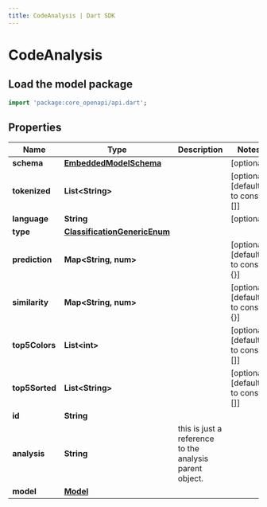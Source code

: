```yaml
---
title: CodeAnalysis | Dart SDK
---
```


# CodeAnalysis

## Load the model package
```dart
import 'package:core_openapi/api.dart';
```

## Properties
Name | Type | Description | Notes
------------ | ------------- | ------------- | -------------
**schema** | [**EmbeddedModelSchema**](EmbeddedModelSchema) |  | [optional] 
**tokenized** | **List\<String\>** |  | [optional] [default to const []]
**language** | **String** |  | [optional] 
**type** | [**ClassificationGenericEnum**](ClassificationGenericEnum) |  | 
**prediction** | **Map\<String, num\>** |  | [optional] [default to const {}]
**similarity** | **Map\<String, num\>** |  | [optional] [default to const {}]
**top5Colors** | **List\<int\>** |  | [optional] [default to const []]
**top5Sorted** | **List\<String\>** |  | [optional] [default to const []]
**id** | **String** |  | 
**analysis** | **String** | this is just a reference to the analysis parent object. | 
**model** | [**Model**](Model) |  | 




